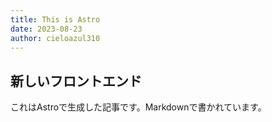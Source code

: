 ```yaml
---
title: This is Astro
date: 2023-08-23
author: cieloazul310
---
```


## 新しいフロントエンド

これはAstroで生成した記事です。Markdownで書かれています。
